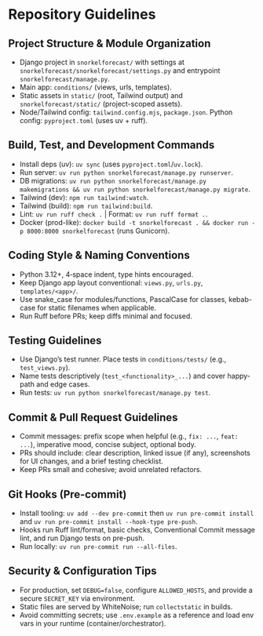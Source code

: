 # Repository Guidelines

## Project Structure & Module Organization
- Django project in `snorkelforecast/` with settings at `snorkelforecast/snorkelforecast/settings.py` and entrypoint `snorkelforecast/manage.py`.
- Main app: `conditions/` (views, urls, templates).
- Static assets in `static/` (root, Tailwind output) and `snorkelforecast/static/` (project-scoped assets).
- Node/Tailwind config: `tailwind.config.mjs`, `package.json`. Python config: `pyproject.toml` (uses uv + ruff).

## Build, Test, and Development Commands
- Install deps (uv): `uv sync` (uses `pyproject.toml`/`uv.lock`).
- Run server: `uv run python snorkelforecast/manage.py runserver`.
- DB migrations: `uv run python snorkelforecast/manage.py makemigrations && uv run python snorkelforecast/manage.py migrate`.
- Tailwind (dev): `npm run tailwind:watch`.
- Tailwind (build): `npm run tailwind:build`.
- Lint: `uv run ruff check .`  |  Format: `uv run ruff format .`.
- Docker (prod-like): `docker build -t snorkelforecast . && docker run -p 8000:8000 snorkelforecast` (runs Gunicorn).

## Coding Style & Naming Conventions
- Python 3.12+, 4‑space indent, type hints encouraged.
- Keep Django app layout conventional: `views.py`, `urls.py`, `templates/<app>/`.
- Use snake_case for modules/functions, PascalCase for classes, kebab-case for static filenames when applicable.
- Run Ruff before PRs; keep diffs minimal and focused.

## Testing Guidelines
- Use Django’s test runner. Place tests in `conditions/tests/` (e.g., `test_views.py`).
- Name tests descriptively (`test_<functionality>_...`) and cover happy-path and edge cases.
- Run tests: `uv run python snorkelforecast/manage.py test`.

## Commit & Pull Request Guidelines
- Commit messages: prefix scope when helpful (e.g., `fix: ...`, `feat: ...`), imperative mood, concise subject, optional body.
- PRs should include: clear description, linked issue (if any), screenshots for UI changes, and a brief testing checklist.
- Keep PRs small and cohesive; avoid unrelated refactors.

## Git Hooks (Pre-commit)
- Install tooling: `uv add --dev pre-commit` then `uv run pre-commit install` and `uv run pre-commit install --hook-type pre-push`.
- Hooks run Ruff lint/format, basic checks, Conventional Commit message lint, and run Django tests on pre-push.
- Run locally: `uv run pre-commit run --all-files`.

## Security & Configuration Tips
- For production, set `DEBUG=false`, configure `ALLOWED_HOSTS`, and provide a secure `SECRET_KEY` via environment.
- Static files are served by WhiteNoise; run `collectstatic` in builds.
- Avoid committing secrets; use `.env.example` as a reference and load env vars in your runtime (container/orchestrator).
